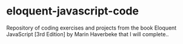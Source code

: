 # eloquent-javascript-code
Repository of coding exercises and projects from the book Eloquent JavaScript [3rd Edition] by Marin Haverbeke that I will complete..
